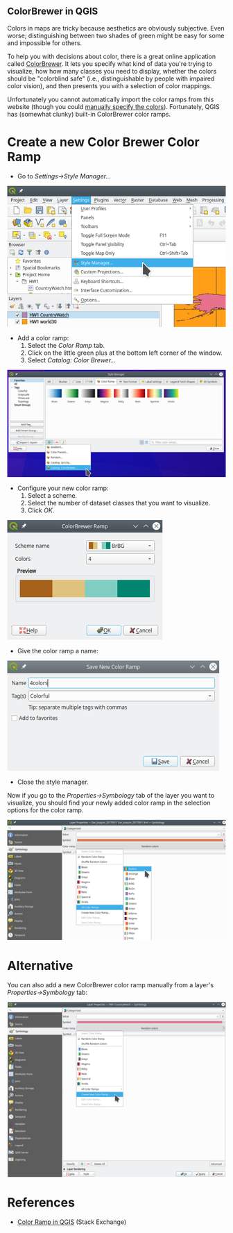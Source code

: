 ## ColorBrewer in QGIS

Colors in maps are tricky because aesthetics are obviously subjective. Even worse; distinguishing between two shades of green might be easy for some and impossible for others. 

To help you with decisions about color, there is a great online application called [ColorBrewer](https://colorbrewer2.org/). It lets you specify what kind of data you're trying to visualize, how how many classes you need to display, whether the colors should be "colorblind safe" (i.e., distinguishable by people with impaired color vision), and then presents you with a selection of color mappings.

Unfortunately you cannot automatically import the color ramps from this website (though you could [manually specify the colors](https://spatiallychallenged.com/2019/02/24/getting-category-colors-into-qgis-from-colorbrewer/)). Fortunately, QGIS has (somewhat clunky) built-in ColorBrewer color ramps.

# Create a new Color Brewer Color Ramp

- Go to *Settings→Style Manager…*

![Figure 1: Open the style manager (Style Manager)](01_step.png)

- Add a color ramp:
    1. Select the *Color Ramp* tab.
    1. Click on the little green plus at the bottom left corner of the window.
    1. Select *Catalog: Color Brewer...*

![Figure 2: Add a Color Ramp](03_step.png)

- Configure your new color ramp:
    1. Select a scheme.
    1. Select the number of dataset classes that you want to visualize.
    1. Click *OK*.

![Figure 3: Configure Color Ramp](04_step.png)
    
- Give the color ramp a name:

![Figure 4: Naming Color Ramp](05_step.png)

- Close the style manager.

Now if you go to the *Properties→Symbology* tab of the layer you want to visualize, you should find your newly added color ramp in the selection options for the color ramp.

![Figure 5: Set Color Ramp](06_step.png)

# Alternative

You can also add a new ColorBrewer color ramp manually from a layer's *Properties→Symbology* tab:

![Figure 6: Add ramp from layer properties](directly.png)


# References

- [Color Ramp in QGIS](https://gis.stackexchange.com/questions/186322/color-ramp-in-qgis) (Stack Exchange)